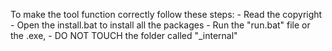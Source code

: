 
To make the tool function correctly follow these steps: 
    - Read the copyright
    - Open the install.bat to install all the packages
    - Run the "run.bat" file or the .exe, 
    - DO NOT TOUCH the folder called "_internal"
